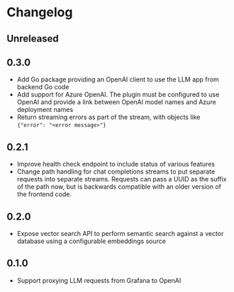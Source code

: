 # Changelog

## Unreleased

## 0.3.0

* Add Go package providing an OpenAI client to use the LLM app from backend Go code
* Add support for Azure OpenAI. The plugin must be configured to use OpenAI and provide a link between OpenAI model names and Azure deployment names
* Return streaming errors as part of the stream, with objects like `{"error": "<error message>"}`

## 0.2.1

* Improve health check endpoint to include status of various features
* Change path handling for chat completions streams to put separate requests into separate streams. Requests can pass a UUID as the suffix of the path now, but is backwards compatible with an older version of the frontend code.

## 0.2.0

* Expose vector search API to perform semantic search against a vector database using a configurable embeddings source

## 0.1.0

* Support proxying LLM requests from Grafana to OpenAI
